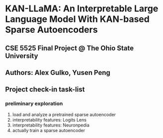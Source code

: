 # KAN-LLaMA: An Interpretable Large Language Model With KAN-based Sparse Autoencoders

## CSE 5525 Final Project @ The Ohio State University

## Authors: Alex Gulko, Yusen Peng


## Project check-in task-list

### preliminary exploration

1. load and analyze a pretrained sparse autoencoder
2. interpretability features: Logits Lens
3. interpretability features: Neuronpedia
4. actually train a sparse autoencoder
